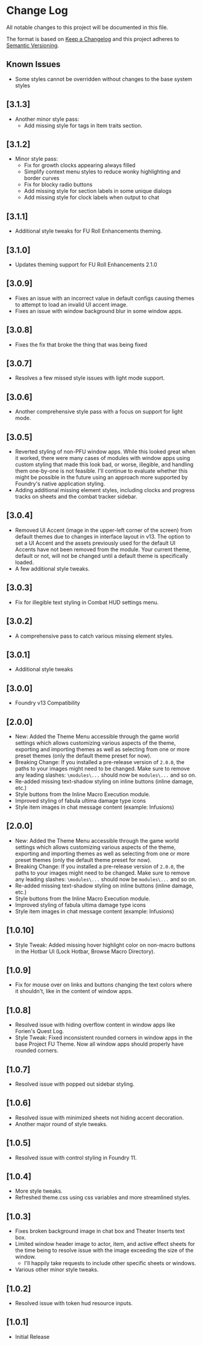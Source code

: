# Change Log
All notable changes to this project will be documented in this file.
 
The format is based on [Keep a Changelog](http://keepachangelog.com/)
and this project adheres to [Semantic Versioning](http://semver.org/).

## Known Issues
- Some styles cannot be overridden without changes to the base system styles

## [3.1.3]
- Another minor style pass:
  - Add missing style for tags in Item traits section. 

## [3.1.2]
- Minor style pass:
  - Fix for growth clocks appearing always filled
  - Simplify context menu styles to reduce wonky highlighting and border curves
  - Fix for blocky radio buttons
  - Add missing style for section labels in some unique dialogs
  - Add missing style for clock labels when output to chat

## [3.1.1]
- Additional style tweaks for FU Roll Enhancements theming.

## [3.1.0]
- Updates theming support for FU Roll Enhancements 2.1.0

## [3.0.9]
- Fixes an issue with an incorrect value in default configs causing themes to attempt to load an invalid UI accent image.
- Fixes an issue with window background blur in some window apps.

## [3.0.8]
- Fixes the fix that broke the thing that was being fixed

## [3.0.7] 
- Resolves a few missed style issues with light mode support.

## [3.0.6]
- Another comprehensive style pass with a focus on support for light mode.

## [3.0.5]
- Reverted styling of non-PFU window apps. While this looked great when it worked, there were many cases of modules with window apps using custom styling that made this look bad, or worse, illegible, and handling them one-by-one is not feasible. I'll continue to evaluate whether this might be possible in the future using an approach more supported by Foundry's native application styling.
- Adding additional missing element styles, including clocks and progress tracks on sheets and the combat tracker sidebar.

## [3.0.4]
- Removed UI Accent (image in the upper-left corner of the screen) from default themes due to changes in interface layout in v13. The option to set a UI Accent and the assets previously used for the default UI Accents have not been removed from the module. Your current theme, default or not, will not be changed until a default theme is specifically loaded.
- A few additional style tweaks.

## [3.0.3]
- Fix for illegible text styling in Combat HUD settings menu.

## [3.0.2]
- A comprehensive pass to catch various missing element styles.

## [3.0.1]
- Additional style tweaks

## [3.0.0]
- Foundry v13 Compatibility

## [2.0.0]
- New: Added the Theme Menu accessible through the game world settings which allows customizing various aspects of the theme, exporting and importing themes as well as selecting from one or more preset themes (only the default theme preset for now).
- Breaking Change: If you installed a pre-release version of `2.0.0`, the paths to your images might need to be changed. Make sure to remove any leading slashes: `\modules\...` should now be `modules\...` and so on.
- Re-added missing text-shadow styling on inline buttons (inline damage, etc.)
- Style buttons from the Inline Macro Execution module.
- Improved styling of fabula ultima damage type icons
- Style item images in chat message content (example: Infusions)

## [2.0.0]
- New: Added the Theme Menu accessible through the game world settings which allows customizing various aspects of the theme, exporting and importing themes as well as selecting from one or more preset themes (only the default theme preset for now).
- Breaking Change: If you installed a pre-release version of `2.0.0`, the paths to your images might need to be changed. Make sure to remove any leading slashes: `\modules\...` should now be `modules\...` and so on.
- Re-added missing text-shadow styling on inline buttons (inline damage, etc.)
- Style buttons from the Inline Macro Execution module.
- Improved styling of fabula ultima damage type icons
- Style item images in chat message content (example: Infusions)

## [1.0.10]
- Style Tweak: Added missing hover highlight color on non-macro buttons in the Hotbar UI (Lock Hotbar, Browse Macro Directory).

## [1.0.9]
- Fix for mouse over on links and buttons changing the text colors where it shouldn't, like in the content of window apps.

## [1.0.8]
- Resolved issue with hiding overflow content in window apps like Forien's Quest Log.
- Style Tweak: Fixed inconsistent rounded corners in window apps in the base Project FU Theme. Now all window apps should properly have rounded corners.

## [1.0.7]
- Resolved issue with popped out sidebar styling.

## [1.0.6]
- Resolved issue with minimized sheets not hiding accent decoration.
- Another major round of style tweaks.

## [1.0.5]
- Resolved issue with control styling in Foundry 11.

## [1.0.4]
- More style tweaks.
- Refreshed theme.css using css variables and more streamlined styles.

## [1.0.3]
- Fixes broken background image in chat box and Theater Inserts text box.
- Limited window header image to actor, item, and active effect sheets for the time being to resolve issue with the image exceeding the size of the window.
  - I'll happily take requests to include other specific sheets or windows.
- Various other minor style tweaks.

## [1.0.2]
- Resolved issue with token hud resource inputs.

## [1.0.1]
- Initial Release